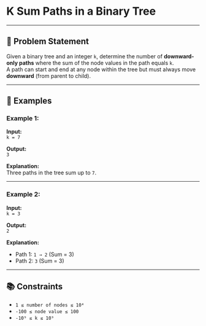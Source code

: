 # K Sum Paths in a Binary Tree


---

## 📝 Problem Statement

Given a binary tree and an integer `k`, determine the number of **downward-only paths** where the sum of the node values in the path equals `k`.  
A path can start and end at any node within the tree but must always move **downward** (from parent to child).

---

## 📌 Examples

### Example 1:
**Input:**  
`k = 7`  

**Output:**  
`3`  

**Explanation:**  
Three paths in the tree sum up to `7`.

---

### Example 2:
**Input:**  
`k = 3`  

**Output:**  
`2`  

**Explanation:**  
- Path 1: `1 → 2` (Sum = 3)  
- Path 2: `3` (Sum = 3)

---

## 📚 Constraints

- `1 ≤ number of nodes ≤ 10⁴`  
- `-100 ≤ node value ≤ 100`  
- `-10⁹ ≤ k ≤ 10⁹`

